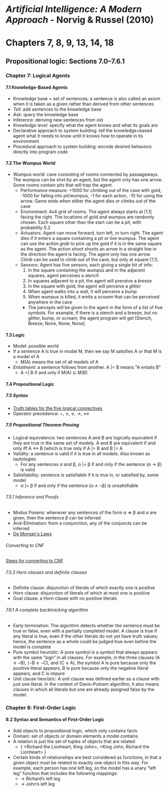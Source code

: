 # *Artificial Intelligence: A Modern Approach* - Norvig & Russel (2010)
# Chapters 7, 8, 9, 13, 14, 18
## Propositional logic: Sections 7.0–7.6.1
### Chapter 7: Logical Agents
#### 7.1 Knowledge-Based Agents
* Knowledge base = set of sentences; a sentence is also called an axiom when it is taken as a given rather than derived from other sentences
* *Tell*: add sentences to the knowledge base
* *Ask*: query the knowledge base
* Inference: deriving new sentences from old
* *Knowledge level*: specify what the agent knows and what its goals are
* Declarative approach to system building: *tell* the knowledge=based agent what it needs to know until it knows how to operate in its environment
* Procedural approach to system building: encode desired behaviors directly into program code
#### 7.2 The Wumpus World
* Wumpus world: cave consisting of rooms connected by passageways. The wumpus can be shot by an agent, but the agent only has one arrow. Some rooms contain pits that will trap the agent.
  * Performance measure: +1000 for climbing out of the cave with gold, -1000 for falling into pit/wumpus, -1 for each action, -10 for using the arrow. Game ends when either the agent dies or climbs out of the cave
  * Environment: 4x4 grid of rooms. The agent always starts at [1,1] facing the right. The locations of gold and wumpus are randomly chosen. Each square other than the start can be a pit, with probability 0.2
  * Actuators: Agent can move forward, turn left, or turn right. The agent dies if it enters a square containing a pit or live wumpus. The agent can use the action *grab* to pick up the gold if it is in the same square as the agent. The action *shoot* shoots an arrow in a straight line in the direction the agent is facing. The agent only has one arrow. *Climb* can be used to climb out of the cave, but only at square [1,1].
  * Sensors: Agent has five sensors, each giving a single bit of info:
    1. In the square containing the wumpus and in the adjacent squares, agent perceives a *stench*
    2. In squares adjacent to a pit, the agent will preceive a *breeze*
    3. In the square with gold, the agent will perceive a *glitter*
    4. When agent walks into a wall, it will perceive a *bump*
    5.  When wumpus is killed, it emits a *scream* that can be perceived anywhere in the cave
    * The percepts will be given to the agent in the form of a list of five symbols. For example, if there is a stench and a breeze, but no glitter, bump, or scream, the agent program will get [Stench, Breeze, None, None, None].
#### 7.3 Logic
* Model: possible world
* If a sentence A is true in model M, then we say M satisfies A or that M is a model of A
  * M(A) means the set of all models of A
* *Entailment*: a sentence follows from another. A |= B means "A entails B"
  * A =| B if and only if M(A) ⊆ M(B)
#### 7.4 Propositional Logic
##### 7.5 Syntax
* [Truth tables for the five logical connectives](http://images.slideplayer.com/26/8636033/slides/slide_20.jpg)
* Operator precedence: ~, ∧, ∨, ->, <->
##### 7.5 Propositional Theorem Proving
* Logical equivalence: two sentences A and B are logically equivalent if they are true in the same set of models. A and B are equivalent if and only iff A <-> B (which is true only if A |= B and B |= A
* Validity: a sentence is valid if it is true in all models. Also known as tautologies
  * For any sentences α and β, α |= β if and only if the sentence (α -> β) is valid
* Satisfiability: sentence is satisfiable if it is true in, or satisfied by, some model
  * α |= β if and only if the sentence (α ∧ ¬β) is unsatisfiable
###### 7.5.1 Inference and Proofs
* Modus Ponens: whenever any sentences of the form α ⇒ β and α are given, then the sentence β can be inferred
* And-Elimination: from a conjunction, any of the conjuncts can be inferred
* [De Morgan's Laws](https://i.ytimg.com/vi/i7NAjjMGIoA/maxresdefault.jpg)
###### Converting to CNF
[Steps for converting to CNF](http://slideplayer.com/slide/5028323/16/images/5/Converting+to+CNF+Any+wff+can+be+converted+to+CNF+by+using+the+following+equivalences:+(1)+A+%E2%86%94+B+%EF%82%BA+(A+%E2%86%92+B)+%CE%9B+(B+%E2%86%92+A).jpg)
###### 7.5.3 Horn clauses and definite clauses
* Definite clause: disjunction of literals of which exactly one is positive
* Horn clause: disjunction of literals of which at most one is positive
* Goal clause: a Horn clause with no positive literals
###### 7.6.1 A complete backtracking algorithm
* Early termination: The algorithm detects whether the sentence must be true or false, even with a partially completed model. A clause is true if any literal is true, even if the other literals do not yet have truth values; hence, the sentence as a whole could be judged true even before the model is complete
* Pure symbol heuristic: A pure symbol is a symbol that always appears with the same “sign” in all clauses. For example, in the three clauses (A ∨ ¬B), (¬B ∨ ¬C), and (C ∨ A), the symbol A is pure because only the positive literal appears, B is pure because only the negative literal appears, and C is impure
* Unit clause heuristic: A unit clause was defined earlier as a clause with just one literal. In the context of Davis–Putnam algorithm, it also means clauses in which all literals but one are already assigned false by the model.
### Chapter 8: First-Order Logic
#### 8.2 Syntax and Semantics of First-Order Logic
* Add objects to propositional logic, which only contains facts
* Domain: set of objects or domain elements a model contains
* A relation is just the set of tuples of objects that are related
  * { <Richard the Lionheart, King John>, <King John, Richard the Lionheart> }
* Certain kinds of relationships are best considered as functions, in that a given object must be related to exactly one object in this way. For example, each person has one left leg, so the model has a unary “left leg” function that includes the following mappings:
  * <Richard the Lionheart> → Richard’s left leg
  * <King John> → John’s left leg
